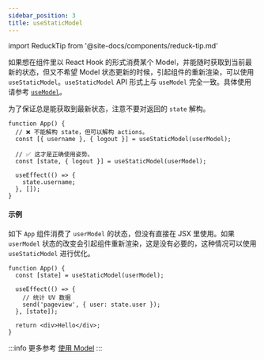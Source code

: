 ```yaml
---
sidebar_position: 3
title: useStaticModel
---
```


import ReduckTip from '@site-docs/components/reduck-tip.md'

<ReduckTip />

如果想在组件里以 React Hook 的形式消费某个 Model，并能随时获取到当前最新的状态，但又不希望 Model 状态更新的时候，引起组件的重新渲染，可以使用 `useStaticModel`。`useStaticModel` API 形式上与 `useModel` 完全一致。具体使用请参考 [`useModel`](./use-model.md)。

为了保证总是能获取到最新状态，注意不要对返回的 `state` 解构。

```tsx
function App() {
  // ❌ 不能解构 state，但可以解构 actions。
  const [{ username }, { logout }] = useStaticModel(userModel);

  // ✅ 这才是正确使用姿势。
  const [state, { logout }] = useStaticModel(userModel);

  useEffect(() => {
    state.username;
  }, []);
}
```

#### 示例

如下 `App` 组件消费了 `userModel` 的状态，但没有直接在 JSX 里使用。如果 `userModel` 状态的改变会引起组件重新渲染，这是没有必要的，这种情况可以使用 `useStaticModel` 进行优化。

```tsx
function App() {
  const [state] = useStaticModel(userModel);

  useEffect(() => {
    // 统计 UV 数据
    send('pageview', { user: state.user });
  }, [state]);

  return <div>Hello</div>;
}
```

:::info 更多参考
[使用 Model](/docs/guides/topic-detail/model/use-model)
:::
